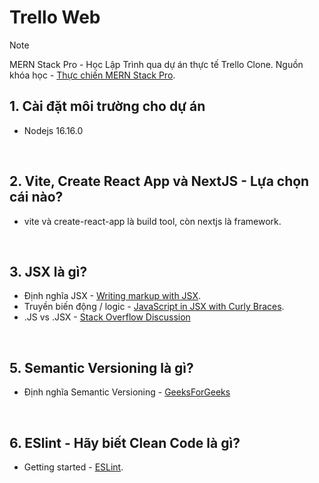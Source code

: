 # Trello Web

> [!NOTE]
> MERN Stack Pro - Học Lập Trình qua dự án thực tế Trello Clone.
> Nguồn khóa học - [Thực chiến MERN Stack Pro](https://www.youtube.com/playlist?list=PLP6tw4Zpj-RJP2-YrhtkWqObMQ-AA4TDy).

## 1. Cài đặt môi trường cho dự án
- Nodejs 16.16.0
<br />

## 2. Vite, Create React App và NextJS - Lựa chọn cái nào?
- vite và create-react-app là build tool, còn nextjs là framework.
<br />

## 3. JSX là gì?
- Định nghĩa JSX - [Writing markup with JSX](https://react.dev/learn/writing-markup-with-jsx).
- Truyền biến động / logic - [JavaScript in JSX with Curly Braces](https://react.dev/learn/javascript-in-jsx-with-curly-braces).
- .JS vs .JSX - [Stack Overflow Discussion](https://stackoverflow.com/questions/46169472/reactjs-js-vs-jsx)
<br />

## 5. Semantic Versioning là gì?
- Định nghĩa Semantic Versioning - [GeeksForGeeks](https://www.geeksforgeeks.org/introduction-semantic-versioning/)
<br />

## 6. ESlint - Hãy biết Clean Code là gì?
- Getting started - [ESLint](https://eslint.org/docs/latest/use/getting-started).
<br />
